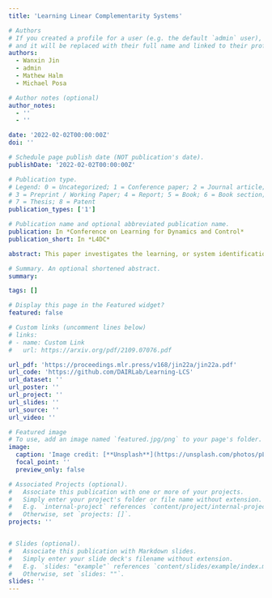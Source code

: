 ```yaml
---
title: 'Learning Linear Complementarity Systems'

# Authors
# If you created a profile for a user (e.g. the default `admin` user), write the username (folder name) here
# and it will be replaced with their full name and linked to their profile.
authors:
  - Wanxin Jin
  - admin
  - Mathew Halm
  - Michael Posa

# Author notes (optional)
author_notes:
  - ''
  - ''

date: '2022-02-02T00:00:00Z'
doi: ''

# Schedule page publish date (NOT publication's date).
publishDate: '2022-02-02T00:00:00Z'

# Publication type.
# Legend: 0 = Uncategorized; 1 = Conference paper; 2 = Journal article;
# 3 = Preprint / Working Paper; 4 = Report; 5 = Book; 6 = Book section;
# 7 = Thesis; 8 = Patent
publication_types: ['1']

# Publication name and optional abbreviated publication name.
publication: In *Conference on Learning for Dynamics and Control*
publication_short: In *L4DC*

abstract: This paper investigates the learning, or system identification, of a class of piecewise-affine dynamical systems known as linear complementarity systems (LCSs). We propose a violation-based loss which enables efficient learning of the LCS parameterization, without prior knowledge of the hybrid mode boundaries, using gradient-based methods. The proposed violation-based loss incorporates both dynamics prediction loss and a novel complementarity - violation loss. We show several properties attained by this loss formulation, including its differentiability, the efficient computation of first- and second-order derivatives, and its relationship to the traditional prediction loss, which strictly enforces complementarity. We apply this violation-based loss formulation to learn LCSs with tens of thousands of (potentially stiff) hybrid modes. The results demonstrate a state-of-the-art ability to identify piecewise-affine dynamics, outperforming the clustering-based piecewise-affine regression methods and the methods which must differentiate through non-smooth linear complementarity constraints.

# Summary. An optional shortened abstract.
summary:

tags: []

# Display this page in the Featured widget?
featured: false

# Custom links (uncomment lines below)
# links:
# - name: Custom Link
#   url: https://arxiv.org/pdf/2109.07076.pdf

url_pdf: 'https://proceedings.mlr.press/v168/jin22a/jin22a.pdf'
url_code: 'https://github.com/DAIRLab/Learning-LCS'
url_dataset: ''
url_poster: ''
url_project: ''
url_slides: ''
url_source: ''
url_video: ''

# Featured image
# To use, add an image named `featured.jpg/png` to your page's folder.
image:
  caption: 'Image credit: [**Unsplash**](https://unsplash.com/photos/pLCdAaMFLTE)'
  focal_point: ''
  preview_only: false

# Associated Projects (optional).
#   Associate this publication with one or more of your projects.
#   Simply enter your project's folder or file name without extension.
#   E.g. `internal-project` references `content/project/internal-project/index.md`.
#   Otherwise, set `projects: []`.
projects: ''


# Slides (optional).
#   Associate this publication with Markdown slides.
#   Simply enter your slide deck's filename without extension.
#   E.g. `slides: "example"` references `content/slides/example/index.md`.
#   Otherwise, set `slides: ""`.
slides: ''
---
```

